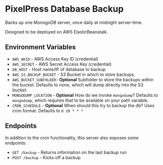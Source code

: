 PixelPress Database Backup
==========================

Backs up one MonogoDB server, once daily at midnight server-time.

Designed to be deployed on AWS ElasticBeanstalk.

## Environment Variables

- `AWS_AKID` - AWS Access Key ID (credential)
- `AWS_SECRET` - AWS Secret Access Key (credential)
- `DB_HOST` - Host name/IP of database to backup
- `AWS_S3_BACKUP_BUCKET` - S3 Bucket in which to store backups.
- `AWS_BUCKET_SUBFOLDER`- **Optional** Subfolder to store the backups within the bucket. Defaults to none, which will dump directly into the S3 bucket.
- `MONGODUMP_LOCATION` - **Optional** How do we invoke `mongodump`? Defaults to `mongodump`, which requires that to be available on your path variable.
- `CRON_SCHEDULE` - **Optional** When should this try to backup the db? Uses cron format. Defaults to `0 20 * * *`

## Endpoints

In addition to the cron functionality, this server also exposes some endpoints:

- `GET /backup` - Returns information on the last backup run
- `POST /backup` - Kicks off a backup
